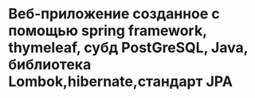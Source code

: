 # Веб-приложение созданное с помощью spring framework, thymeleaf, субд PostGreSQL, Java, библиотека Lombok,hibernate,стандарт JPA
